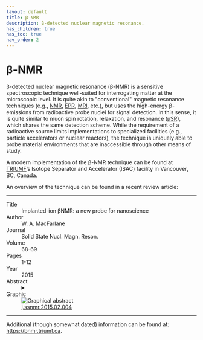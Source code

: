 ```yaml
---
layout: default
title: β-NMR
description: β-detected nuclear magnetic resonance.
has_children: true
has_toc: true
nav_order: 2
---
```


# β-NMR

β-detected nuclear magnetic resonance (β-NMR) is a sensitive spectroscopic
technique well-suited for interrogating matter at the microscopic level.
It is quite akin to "conventional" magnetic resonance techniques
(e.g., [NMR], [EPR], [MRI], etc.),
but uses the high-energy β-emissions from
radioactive probe nuclei for signal detection.
In this sense, it is quite similar to muon spin rotation, relaxation, and
resonance ([μSR]), which shares the same detection scheme.
While the requirement of a radioactive source limits implementations
to specialized facilities (e.g., particle accelerators or nuclear reactors),
the technique is uniquely able to probe material environments
that are inaccessible through other means of study.

A modern implementation of the β-NMR technique can be found at
[TRIUMF]’s Isotope Separator and Accelerator (ISAC) facility in Vancouver, BC,
Canada.

An overview of the technique can be found in a recent review article:

---

<dl>
    <dt>Title</dt>
        <dd>Implanted-ion βNMR: a new probe for nanoscience</dd>
    <dt>Author</dt>
        <dd>W. A. MacFarlane</dd>
    <dt>Journal</dt>
        <dd>Solid State Nucl. Magn. Reson.</dd>
    <dt>Volume</dt>
        <dd>68-69</dd>
    <dt>Pages</dt>
        <dd>1-12</dd>
    <dt>Year</dt>
        <dd>2015</dd>
    <dt>Abstract</dt>
        <dd>
        <details>
        <summary></summary>
        NMR detected by radioactive beta decay, β-NMR, is undergoing a
        renaissance largely due to the availability of high intensity low energy
        beams of the most common probe ion, <sup>8</sup>Li<sup>+</sup>, and
        dedicated facilities for materials research. The radioactive detection
        scheme, combined with the low energy ion beam, enable depth resolved NMR
        measurements in crystals, thin films and multilayers on depth scales of
        2-200 nm. After a brief historical introduction, technical aspects of
        implanted-ion β-NMR are presented, followed by a review of recent
        applications to a wide range of solids.
        </details>
        </dd>
    <dt>Graphic</dt>
        <dd>
        <img src="https://ars.els-cdn.com/content/image/1-s2.0-S0926204015000181-fx1.jpg" alt="Graphical abstract">
        </dd>
    <dt><i class="ai ai-doi"></i></dt>
        <dd><a href="https://doi.org/10.1016/j.ssnmr.2015.02.004">j.ssnmr.2015.02.004</a></dd>
</dl>

---

Additional (though somewhat dated) information can be found at:
<https://bnmr.triumf.ca>.

[EPR]: https://en.wikipedia.org/wiki/Electron_paramagnetic_resonance
[MRI]: https://en.wikipedia.org/wiki/Magnetic_resonance_imaging
[μSR]: https://en.wikipedia.org/wiki/Muon_spin_spectroscopy
[NMR]: https://en.wikipedia.org/wiki/Nuclear_magnetic_resonance
[TRIUMF]: https://www.triumf.ca/
